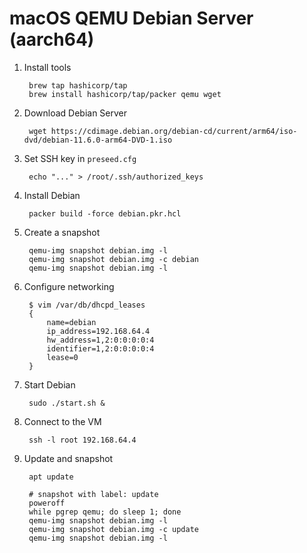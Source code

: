 # macOS QEMU Debian Server (aarch64)

1. Install tools

		brew tap hashicorp/tap
		brew install hashicorp/tap/packer qemu wget

1. Download Debian Server

		wget https://cdimage.debian.org/debian-cd/current/arm64/iso-dvd/debian-11.6.0-arm64-DVD-1.iso

1. Set SSH key in `preseed.cfg`

		echo "..." > /root/.ssh/authorized_keys

1. Install Debian

		packer build -force debian.pkr.hcl

1. Create a snapshot

		qemu-img snapshot debian.img -l
		qemu-img snapshot debian.img -c debian
		qemu-img snapshot debian.img -l

1. Configure networking

		$ vim /var/db/dhcpd_leases
		{
			name=debian
			ip_address=192.168.64.4
			hw_address=1,2:0:0:0:0:4
			identifier=1,2:0:0:0:0:4
			lease=0
		}

1. Start Debian

		sudo ./start.sh &

1. Connect to the VM

		ssh -l root 192.168.64.4

1. Update and snapshot

		apt update

		# snapshot with label: update
		poweroff
		while pgrep qemu; do sleep 1; done
		qemu-img snapshot debian.img -l
		qemu-img snapshot debian.img -c update
		qemu-img snapshot debian.img -l
